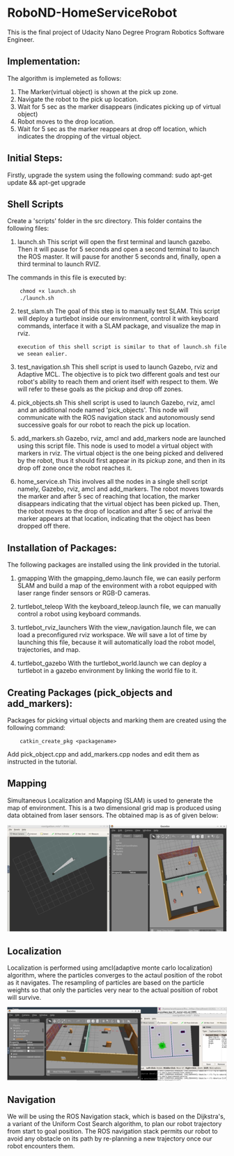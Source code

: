 # RoboND-HomeServiceRobot
This is the final project of Udacity Nano Degree Program Robotics Software Engineer. 

## Implementation:

The algorithm is implemeted as follows:

 1. The Marker(virtual object) is shown at the pick up zone.
 2. Navigate the robot to the pick up location.
 3. Wait for 5 sec as the marker disappears (indicates picking up of virtual object) 
 4. Robot moves to the drop location.
 5. Wait for 5 sec as the marker reappears at drop off location, which indicates the dropping of the virtual object.

## Initial Steps:

Firstly, upgrade the system using the following command:
	sudo apt-get update && apt-get upgrade
    
## Shell Scripts
   Create a 'scripts' folder in the src directory. This folder contains the following files:
   
  
   1. launch.sh
         This script will open the first terminal and launch gazebo. Then it will pause for 5 seconds and open a second terminal to launch the ROS master. It will pause for another 5 seconds and, finally, open a third terminal to launch RVIZ.


The commands in this file is executed by:

		chmod +x launch.sh
		./launch.sh
     
   2. test_slam.sh
          The goal of this step is to manually test SLAM. This script will deploy a turtlebot inside our environment, control it with keyboard commands, interface it with a SLAM package, and visualize the map in rviz.
          
          execution of this shell script is similar to that of launch.sh file we seean ealier.
    
   3. test_navigation.sh
            This shell script is used to launch Gazebo, rviz and Adaptive MCL. The objective is to pick two different goals and test our robot's ability to reach them and orient itself with respect to them. We will refer to these goals as the pickup and drop off zones. 
            
   4. pick_objects.sh
            This shell script is used to launch Gazebo, rviz, amcl and an additional node named 'pick_objects'. This node will communicate with the ROS navigation stack and autonomously send successive goals for our robot to reach the pick up location.            
     
   5. add_markers.sh
            Gazebo, rviz, amcl and add_markers node are launched using this script file. This node is used to model a virtual object with markers in rviz. The virtual object is the one being picked and delivered by the robot, thus it should first appear in its pickup zone, and then in its drop off zone once the robot reaches it.
            
   6. home_service.sh
            This involves all the nodes in a single shell script namely, Gazebo, rviz, amcl and add_markers. The robot moves towards the marker and after 5 sec of reaching that location, the marker disappears indicating that the virtual object has been picked up. Then, the robot moves to the drop of location and after 5 sec of arrival the marker appears at that location, indicating that the object has been dropped off there.
            
                       
## Installation of Packages:

The following packages are installed using the link provided in the tutorial.


   1. gmapping
           With the gmapping_demo.launch file, we can easily perform SLAM and build a map of the environment with a robot equipped with laser range finder sensors or RGB-D cameras.
           
   2. turtlebot_teleop
           With the keyboard_teleop.launch file, we can manually control a robot using keyboard commands.
           
   3. turtlebot_rviz_launchers
           With the view_navigation.launch file, we can load a preconfigured rviz workspace. We will save a lot of time by launching this file, because it will automatically load the robot model, trajectories, and map.
           
   4. turtlebot_gazebo
           With the turtlebot_world.launch we can deploy a turtlebot in a gazebo environment by linking the world file to it.

## Creating Packages (pick_objects and add_markers):

Packages for picking virtual objects and marking them are created using the following command:

		catkin_create_pkg <packagename>
  
Add pick_object.cpp and add_markers.cpp nodes and edit them as instructed in the tutorial.

## Mapping

   Simultaneous Localization and Mapping (SLAM) is used to generate the map of environment. This is a two dimensional grid map is produced using data obtained from laser sensors. The obtained map is as of given below:

![alt text](images/mapping.JPG)
        
## Localization
        
       
  Localization is performed using amcl(adaptive monte carlo localization) algorithm, where the particles converges to the actaul position of the robot as it navigates. The resampling of particles are based on the particle weights so that only the particles very near to the actual position of robot will survive.
 
 ![alt text](images/navigation.JPG)
  
## Navigation
        
   We will be using the ROS Navigation stack, which is based on the Dijkstra's, a variant of the Uniform Cost Search algorithm, to plan our robot trajectory from start to goal position. The ROS navigation stack permits our robot to avoid any obstacle on its path by re-planning a new trajectory once our robot encounters them. 
  

